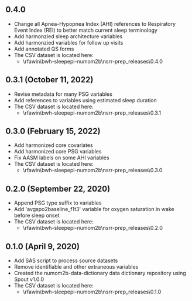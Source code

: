 ## 0.4.0

- Change all Apnea-Hypopnea Index (AHI) references to Respiratory Event Index (REI) to better match current sleep terminology
- Add harmonzied sleep architecture variables
- Add harmonzied variables for follow up visits
- Add annotated QS forms
- The CSV dataset is located here:
    - \\rfawin\bwh-sleepepi-numom2b\nsrr-prep\_releases\0.4.0


## 0.3.1 (October 11, 2022)

- Revise metadata for many PSG variables
- Add references to variables using estimated sleep duration
- The CSV dataset is located here:
    - \\rfawin\bwh-sleepepi-numom2b\nsrr-prep\_releases\0.3.1

## 0.3.0 (February 15, 2022)

- Add harmonized core covariates 
- Add harmonized core PSG variables
- Fix AASM labels on some AHI variables
- The CSV dataset is located here:
    - \\rfawin\bwh-sleepepi-numom2b\nsrr-prep\_releases\0.3.0

## 0.2.0 (September 22, 2020)

- Append PSG type suffix to variables
- Add 'avgspo2baseline_f1t3' variable for oxygen saturation in wake before sleep onset
- The CSV dataset is located here:
    - \\rfawin\bwh-sleepepi-numom2b\nsrr-prep\_releases\0.2.0

## 0.1.0 (April 9, 2020)

- Add SAS script to process source datasets
- Remove identifiable and other extraneous variables
- Created the numom2b-data-dictionary data dictionary repository using Spout v1.0.0
- The CSV dataset is located here:
    - \\rfawin\bwh-sleepepi-numom2b\nsrr-prep\_releases\0.1.0
